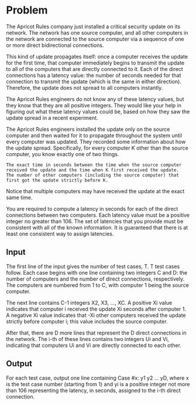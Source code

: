 # Problem

The Apricot Rules company just installed a critical security update on its network. The network has one source computer, and all other computers in the network are connected to the source computer via a sequence of one or more direct bidirectional connections.

This kind of update propagates itself: once a computer receives the update for the first time, that computer immediately begins to transmit the update to all of the computers that are directly connected to it. Each of the direct connections has a latency value: the number of seconds needed for that connection to transmit the update (which is the same in either direction). Therefore, the update does not spread to all computers instantly.

The Apricot Rules engineers do not know any of these latency values, but they know that they are all positive integers. They would like your help in figuring out what these latency values could be, based on how they saw the update spread in a recent experiment.

The Apricot Rules engineers installed the update only on the source computer and then waited for it to propagate throughout the system until every computer was updated. They recorded some information about how the update spread. Specifically, for every computer K other than the source computer, you know exactly one of two things.

    The exact time in seconds between the time when the source computer received the update and the time when K first received the update.
    The number of other computers (including the source computer) that first got the update strictly before K.

Notice that multiple computers may have received the update at the exact same time.

You are required to compute a latency in seconds for each of the direct connections between two computers. Each latency value must be a positive integer no greater than 106. The set of latencies that you provide must be consistent with all of the known information. It is guaranteed that there is at least one consistent way to assign latencies.

## Input

The first line of the input gives the number of test cases, T. T test cases follow. Each case begins with one line containing two integers C and D: the number of computers and the number of direct connections, respectively. The computers are numbered from 1 to C, with computer 1 being the source computer.

The next line contains C-1 integers X2, X3, ..., XC. A positive Xi value indicates that computer i received the update Xi seconds after computer 1. A negative Xi value indicates that -Xi other computers received the update strictly before computer i; this value includes the source computer.

After that, there are D more lines that represent the D direct connections in the network. The i-th of these lines contains two integers Ui and Vi, indicating that computers Ui and Vi are directly connected to each other.

## Output

For each test case, output one line containing Case #x: y1 y2 ... yD, where x is the test case number (starting from 1) and yi is a positive integer not more than 106 representing the latency, in seconds, assigned to the i-th direct connection.
